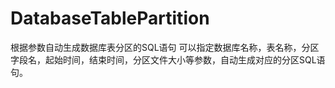 # DatabaseTablePartition
根据参数自动生成数据库表分区的SQL语句
可以指定数据库名称，表名称，分区字段名，起始时间，结束时间，分区文件大小等参数，自动生成对应的分区SQL语句。
